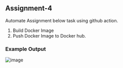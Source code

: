 ## Assignment-4
Automate Assignment below task using github action.
1. Build Docker Image
2. Push Docker Image to Docker hub.

### Example Output
![image](https://user-images.githubusercontent.com/5664029/196221669-fa8fd32c-d716-48fe-8828-fe0d5fc9daa1.png)
